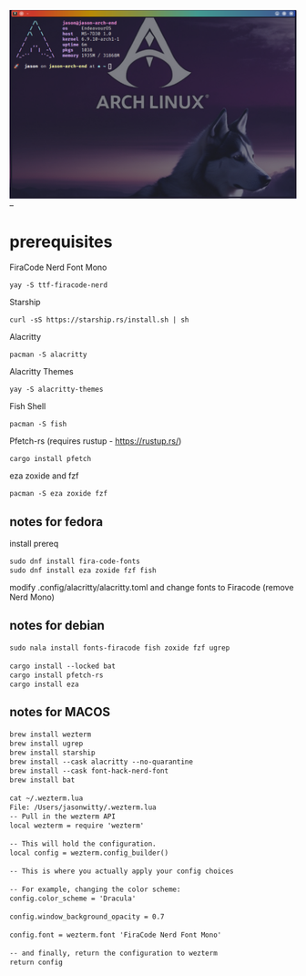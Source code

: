 ![image](Screenshot_20240804_154227.png) – 


# prerequisites

FiraCode Nerd Font Mono

```
yay -S ttf-firacode-nerd
```

Starship

```
curl -sS https://starship.rs/install.sh | sh
```

Alacritty

```
pacman -S alacritty
```

Alacritty Themes

```
yay -S alacritty-themes
```

Fish Shell

```
pacman -S fish
```

Pfetch-rs (requires rustup - https://rustup.rs/)

```
cargo install pfetch
```

eza zoxide and fzf

```
pacman -S eza zoxide fzf
```

## notes for fedora

install prereq

```
sudo dnf install fira-code-fonts
sudo dnf install eza zoxide fzf fish
```

modify .config/alacritty/alacritty.toml and change fonts to Firacode (remove Nerd Mono)

## notes for debian

```
sudo nala install fonts-firacode fish zoxide fzf ugrep 

cargo install --locked bat
cargo install pfetch-rs
cargo install eza

```

## notes for MACOS

```
brew install wezterm
brew install ugrep
brew install starship
brew install --cask alacritty --no-quarantine
brew install --cask font-hack-nerd-font
brew install bat

cat ~/.wezterm.lua
File: /Users/jasonwitty/.wezterm.lua
-- Pull in the wezterm API
local wezterm = require 'wezterm'

-- This will hold the configuration.
local config = wezterm.config_builder()

-- This is where you actually apply your config choices

-- For example, changing the color scheme:
config.color_scheme = 'Dracula'

config.window_background_opacity = 0.7

config.font = wezterm.font 'FiraCode Nerd Font Mono'

-- and finally, return the configuration to wezterm
return config

```

